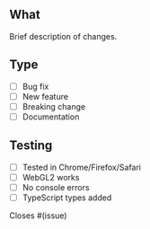 ## What

Brief description of changes.

## Type

- [ ] Bug fix
- [ ] New feature
- [ ] Breaking change
- [ ] Documentation

## Testing

- [ ] Tested in Chrome/Firefox/Safari
- [ ] WebGL2 works
- [ ] No console errors
- [ ] TypeScript types added

Closes #(issue)

